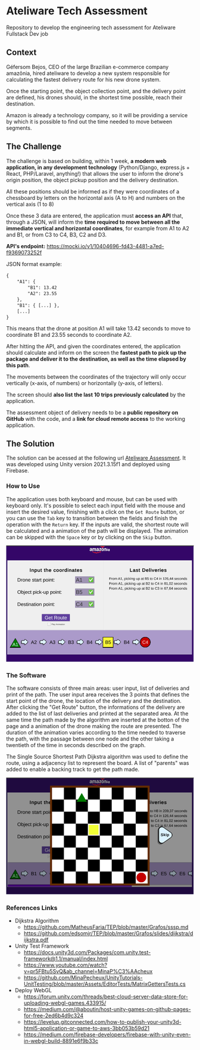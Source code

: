 # Ateliware Tech Assessment

Repository to develop the engineering tech assessment for Ateliware Fullstack Dev job

## Context

Géfersom Bejos, CEO of the large Brazilian e-commerce company amazônia, hired ateliware to develop a new system responsible for calculating the fastest delivery route for his new drone system.

Once the starting point, the object collection point, and the delivery point are defined, his drones should, in the shortest time possible, reach their destination.

Amazon is already a technology company, so it will be providing a service by which it is possible to find out the time needed to move between segments.

## The Challenge

The challenge is based on building, within 1 week, **a modern web application, in any development technology** (Python/Django, express.js + React, PHP/Laravel, anything!) that allows the user to inform the drone's origin position, the object pickup position and the delivery destination.

All these positions should be informed as if they were coordinates of a chessboard by letters on the horizontal axis (A to H) and numbers on the vertical axis (1 to 8)

Once these 3 data are entered, the application must **access an API** that, through a JSON, will inform the **time required to move between all the immediate vertical and horizontal coordinates**, for example from A1 to A2 and B1, or from C3 to C4, B3, C2 and D3.

**API's endpoint:** https://mocki.io/v1/10404696-fd43-4481-a7ed-f9369073252f

JSON format example:

```
{
    "A1": {
        "B1": 13.42
        "A2": 23.55
    },
    "B1": { [...] },
    [...]
}
```

This means that the drone at position A1 will take 13.42 seconds to move to coordinate B1 and 23.55 seconds to coordinate A2.

After hitting the API, and given the coordinates entered, the application should calculate and inform on the screen the **fastest path to pick up the package and deliver it to the destination, as well as the time elapsed by this path**.

The movements between the coordinates of the trajectory will only occur vertically (x-axis, of numbers) or horizontally (y-axis, of letters).

The screen should **also list the last 10 trips previously calculated** by the application.

The assessment object of delivery needs to be a **public repository on GitHub** with the code, and a **link for cloud remote access** to the working application.

## The Solution

The solution can be acessed at the following url [Ateliware Assessment](https://ateliwareassessment.web.app/). It was developed using Unity version 2021.3.15f1 and deployed using Firebase. 

### How to Use

The application uses both keyboard and mouse, but can be used with keyboard only. It's possible to select each input field with the mouse and insert the desired value, finishing with a click on the ```Get Route``` button, or you can use the ```Tab``` key to transition between the fields and finish the operation with the ```Return``` key. If the inputs are valid, the shortest route will be calculated and a animation of the path will be displayed. The animation can be skipped with the ```Space``` key or by clicking on the ```Skip``` button.

![Running application](/Images/running.png)

### The Software

The software consists of three main areas: user input, list of deliveries and print of the path. The user input area receives the 3 points that defines the start point of the drone, the location of the delivery and the destination. After clicking the "Get Route" button, the informations of the delivery are added to the list of last deliveries and printed at the separated area. At the same time the path made by the algorithm are inserted at the botton of the page and a animation of the drone making the route are presented. The duration of the animation varies according to the time needed to traverse the path, with the passage between one node and the other taking a twentieth of the time in seconds described on the graph.

The Single Source Shortest Path Dijkstra algorithm was used to define the route, using a adjacency list to represent the board. A list of "parents" was added to enable a backing track to get the path made.

![Drone animation](/Images/pathAnimation.png)

### References Links

- Dijkstra Algorithm
    - https://github.com/MatheusFaria/TEP/blob/master/Grafos/sssp.md
    - https://github.com/edsomjr/TEP/blob/master/Grafos/slides/dijkstra/dijkstra.pdf
- Unity Test Framework
    - https://docs.unity3d.com/Packages/com.unity.test-framework@1.1/manual/index.html
    - https://www.youtube.com/watch?v=pr5FBtu5SvQ&ab_channel=MinaP%C3%AAcheux
    - https://github.com/MinaPecheux/UnityTutorials-UnitTesting/blob/master/Assets/EditorTests/MatrixGettersTests.cs
- Deploy WebGL
    - https://forum.unity.com/threads/best-cloud-server-data-store-for-uploading-webgl-games.433915/
    - https://medium.com/@aboutin/host-unity-games-on-github-pages-for-free-2ed6b4d9c324
    - https://levelup.gitconnected.com/how-to-publish-your-unity3d-html5-application-or-game-to-aws-3bb053b59d21
    - https://medium.com/firebase-developers/firebase-with-unity-even-in-webgl-build-8891e6f9b33c